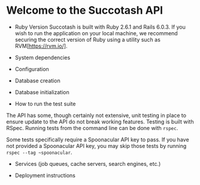 # Welcome to the Succotash API

* Ruby Version
Succotash is built with Ruby 2.6.1 and Rails 6.0.3. If you wish to run the
application on your local machine, we recommend securing the correct version
of Ruby using a utility such as RVM[https://rvm.io/].

* System dependencies

* Configuration

* Database creation

* Database initialization

* How to run the test suite

The API has some, though certainly not extensive, unit testing in place to
ensure update to the API do not break working features. Testing is built with
RSpec. Running tests from the command line can be done with `rspec`.

Some tests specifically require a Spoonacular API key to pass. If you have not
provided a Spoonacular API key, you may skip those tests by running `rspec --tag
~spoonacular`.

* Services (job queues, cache servers, search engines, etc.)

* Deployment instructions
